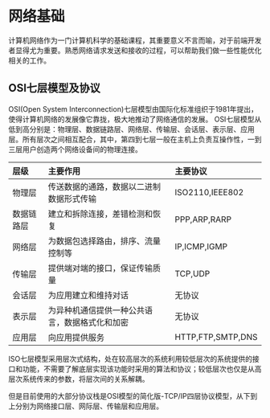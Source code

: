 # 网络基础
计算机网络作为一门计算机科学的基础课程，其重要意义不言而喻，对于前端开发者显得尤为重要。熟悉网络请求发送和接收的过程，可以帮助我们做一些性能优化相关的工作。

## OSI七层模型及协议
OSI(Open System Interconnection)七层模型由国际化标准组织于1981年提出，使得计算机网络的发展像它靠拢，极大地推动了网络通信的发展。
OSI七层模型从低到高分别是：物理层、数据链路层、网络层、传输层、会话层、表示层、应用层。所有层次之间相互配合，其中，第四到七层一般在主机上负责互操作性，一到三层用户创造两个网络设备间的物理连接。

|层级|主要作用|主要协议|
|:----- |:-----|:-----|
|物理层| 传送数据的通路，数据以二进制数据形式传输|ISO2110,IEEE802|
|数据链路层|建立和拆除连接，差错检测和恢复|PPP,ARP,RARP|
|网络层|为数据包选择路由，排序、流量控制等|IP,ICMP,IGMP|
|传输层|提供端对端的接口，保证传输质量|TCP,UDP|
|会话层|为应用建立和维持对话|无协议|
|表示层|为异种机通信提供一种公共语言，数据格式化和加密|无协议|
|应用层|向应用提供服务|HTTP,FTP,SMTP,DNS|

ISO七层模型采用层次式结构，处在较高层次的系统利用较低层次的系统提供的接口和功能，不需要了解底层实现该功能时采用的算法和协议；较低层次也仅是从高层次系统传来的参数，将层次间的关系解耦。

但是目前使用的大部分协议栈是OSI模型的简化版-TCP/IP四层协议模型，从下到上分别为网络接口层、网际层、传输层和应用层。
